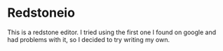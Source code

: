 # Redstoneio
This is a redstone editor.  I tried using the first one I found on google and had problems with it, so I decided to try writing my own.